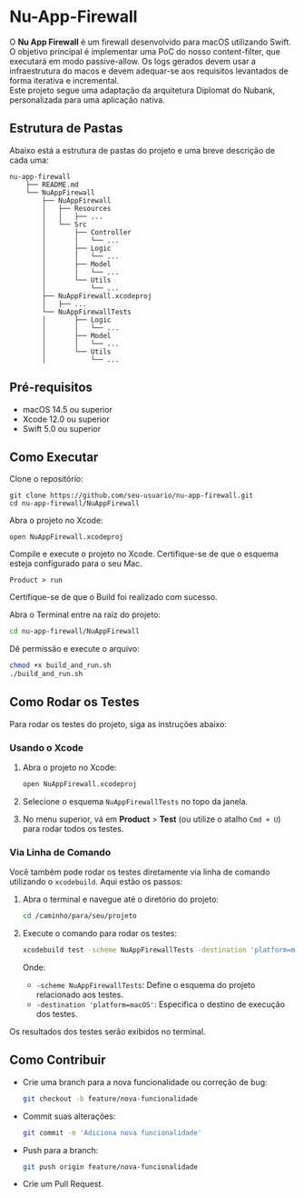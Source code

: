 # Nu-App-Firewall

O **Nu App Firewall** é um firewall desenvolvido para macOS utilizando Swift. O objetivo principal é implementar uma PoC do nosso content-filter, que executará em modo passive-allow. Os logs gerados devem usar a infraestrutura do macos e devem adequar-se aos requisitos levantados de forma iterativa e incremental.  
Este projeto segue uma adaptação da arquitetura Diplomat do Nubank, personalizada para uma aplicação nativa.

## Estrutura de Pastas

Abaixo está a estrutura de pastas do projeto e uma breve descrição de cada uma:
```
nu-app-firewall
    ├── README.md
    └── NuAppFirewall
        ├── NuAppFirewall
        │   ├── Resources
        │   │   ├── ...
        │   └── Src
        │       ├── Controller
        │       │   └── ...
        │       ├── Logic
        │       │   └── ...
        │       ├── Model
        │       │   └── ...
        │       └── Utils
        │           └── ...
        ├── NuAppFirewall.xcodeproj
        │   ├── ...
        └── NuAppFirewallTests
        │       ├── Logic
        │       │   └── ...
        │       ├── Model
        │       │   └── ...
        │       └── Utils
        │           └── ...
```

## Pré-requisitos

- macOS 14.5 ou superior
- Xcode 12.0 ou superior
- Swift 5.0 ou superior

## Como Executar

Clone o repositório:

```
git clone https://github.com/seu-usuario/nu-app-firewall.git
cd nu-app-firewall/NuAppFirewall
```

Abra o projeto no Xcode:

```
open NuAppFirewall.xcodeproj
```

Compile e execute o projeto no Xcode. Certifique-se de que o esquema esteja configurado para o seu Mac.
```
Product > run
```

Certifique-se de que o Build foi realizado com sucesso. 

Abra o Terminal entre na raiz do projeto:

```bash
cd nu-app-firewall/NuAppFirewall
```

Dê permissão e execute o arquivo:

```bash
chmod +x build_and_run.sh
./build_and_run.sh
```
    
## Como Rodar os Testes

Para rodar os testes do projeto, siga as instruções abaixo:

### Usando o Xcode

1. Abra o projeto no Xcode:

    ```bash
    open NuAppFirewall.xcodeproj
    ```

2. Selecione o esquema `NuAppFirewallTests` no topo da janela.

3. No menu superior, vá em **Product** > **Test** (ou utilize o atalho `Cmd + U`) para rodar todos os testes.

### Via Linha de Comando

Você também pode rodar os testes diretamente via linha de comando utilizando o `xcodebuild`. Aqui estão os passos:

1. Abra o terminal e navegue até o diretório do projeto:
    ```bash
    cd /caminho/para/seu/projeto
    ```

2. Execute o comando para rodar os testes:
    ```bash
    xcodebuild test -scheme NuAppFirewallTests -destination 'platform=macOS' -allowProvisioningUpdates
    ```

   Onde:
   - `-scheme NuAppFirewallTests`: Define o esquema do projeto relacionado aos testes.
   - `-destination 'platform=macOS'`: Especifica o destino de execução dos testes.

Os resultados dos testes serão exibidos no terminal.

## Como Contribuir

- Crie uma branch para a nova funcionalidade ou correção de bug:
    ```bash
    git checkout -b feature/nova-funcionalidade
    ```

- Commit suas alterações:
    ```bash
    git commit -m 'Adiciona nova funcionalidade'
    ```

- Push para a branch:
    ```bash
    git push origin feature/nova-funcionalidade
    ```

- Crie um Pull Request.
